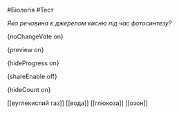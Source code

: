 #Біологія #Тест

*Яка речовина є джерелом кисню під час фотосинтезу?*

{noChangeVote on}

{preview on}

{hideProgress on}

{shareEnable off}

{hideCount on}

[[вуглекислий газ]]
[[вода]]
[[глюкоза]]
[[озон]]
